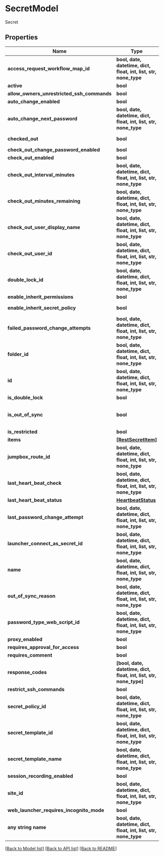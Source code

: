 # SecretModel

Secret

## Properties
Name | Type | Description | Notes
------------ | ------------- | ------------- | -------------
**access_request_workflow_map_id** | **bool, date, datetime, dict, float, int, list, str, none_type** | AccessRequestWorkflowMapId | [optional] 
**active** | **bool** | Whether the secret is active | [optional] 
**allow_owners_unrestricted_ssh_commands** | **bool** | AllowOwnersUnrestrictedSshCommands | [optional] 
**auto_change_enabled** | **bool** | AutoChangeEnabled | [optional] 
**auto_change_next_password** | **bool, date, datetime, dict, float, int, list, str, none_type** | AutoChangeNextPassword | [optional] 
**checked_out** | **bool** | Whether the secret is currently checked out | [optional] 
**check_out_change_password_enabled** | **bool** | CheckOutChangePasswordEnabled | [optional] 
**check_out_enabled** | **bool** | Whether secret checkout is enabled | [optional] 
**check_out_interval_minutes** | **bool, date, datetime, dict, float, int, list, str, none_type** | Checkout interval, in minutes | [optional] 
**check_out_minutes_remaining** | **bool, date, datetime, dict, float, int, list, str, none_type** | Minutes remaining in current checkout interval | [optional] 
**check_out_user_display_name** | **bool, date, datetime, dict, float, int, list, str, none_type** | Name of user who has checked out the secret | [optional] 
**check_out_user_id** | **bool, date, datetime, dict, float, int, list, str, none_type** | ID of user who has checked out the secret | [optional] 
**double_lock_id** | **bool, date, datetime, dict, float, int, list, str, none_type** | DoubleLockId | [optional] 
**enable_inherit_permissions** | **bool** | EnableInheritPermissions | [optional] 
**enable_inherit_secret_policy** | **bool** | Whether the secret policy is inherited from the containing folder | [optional] 
**failed_password_change_attempts** | **bool, date, datetime, dict, float, int, list, str, none_type** | Number of failed password change attempts | [optional] 
**folder_id** | **bool, date, datetime, dict, float, int, list, str, none_type** | Containing folder ID | [optional] 
**id** | **bool, date, datetime, dict, float, int, list, str, none_type** | Secret ID | [optional] 
**is_double_lock** | **bool** | Whether double lock is enabled | [optional] 
**is_out_of_sync** | **bool** | Out of sync indicates that a Password is setup for autochange and has failed its last password change attempt or has exceeded the maximum RPC attempts | [optional] 
**is_restricted** | **bool** | Whether the secret is restricted | [optional] 
**items** | [**[RestSecretItem]**](RestSecretItem.md) | Secret data fields | [optional] 
**jumpbox_route_id** | **bool, date, datetime, dict, float, int, list, str, none_type** | JumpboxRouteId | [optional] 
**last_heart_beat_check** | **bool, date, datetime, dict, float, int, list, str, none_type** | Time of last heartbeat check | [optional] 
**last_heart_beat_status** | [**HeartbeatStatus**](HeartbeatStatus.md) |  | [optional] 
**last_password_change_attempt** | **bool, date, datetime, dict, float, int, list, str, none_type** | Time of most recent password change attempt | [optional] 
**launcher_connect_as_secret_id** | **bool, date, datetime, dict, float, int, list, str, none_type** | LauncherConnectAsSecretId | [optional] 
**name** | **bool, date, datetime, dict, float, int, list, str, none_type** | Secret name | [optional] 
**out_of_sync_reason** | **bool, date, datetime, dict, float, int, list, str, none_type** | Reason message if the secret is out of sync | [optional] 
**password_type_web_script_id** | **bool, date, datetime, dict, float, int, list, str, none_type** | PasswordTypeWebScriptId | [optional] 
**proxy_enabled** | **bool** | ProxyEnabled | [optional] 
**requires_approval_for_access** | **bool** | RequiresApprovalForAccess | [optional] 
**requires_comment** | **bool** | RequiresComment | [optional] 
**response_codes** | **[bool, date, datetime, dict, float, int, list, str, none_type]** | ResponseCodes | [optional] 
**restrict_ssh_commands** | **bool** | RestrictSshCommands | [optional] 
**secret_policy_id** | **bool, date, datetime, dict, float, int, list, str, none_type** | SecretPolicyId | [optional] 
**secret_template_id** | **bool, date, datetime, dict, float, int, list, str, none_type** | Secret template ID | [optional] 
**secret_template_name** | **bool, date, datetime, dict, float, int, list, str, none_type** | Name of secret template | [optional] 
**session_recording_enabled** | **bool** | Whether session recording is enabled | [optional] 
**site_id** | **bool, date, datetime, dict, float, int, list, str, none_type** | SiteId | [optional] 
**web_launcher_requires_incognito_mode** | **bool** | WebLauncherRequiresIncognitoMode | [optional] 
**any string name** | **bool, date, datetime, dict, float, int, list, str, none_type** | any string name can be used but the value must be the correct type | [optional]

[[Back to Model list]](../README.md#documentation-for-models) [[Back to API list]](../README.md#documentation-for-api-endpoints) [[Back to README]](../README.md)


